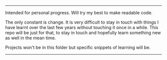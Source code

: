 ----

Intended for personal progress. Will try my best to make readable code.

The only constant is change. It is very difficult to stay in touch with things I have learnt over the last few years without touching it once in a while. This repo will be just for that,
to stay in touch and hopefully learn something new as well in the mean time.

Projects won't be in this folder but specific snippets of learning will be.


---
